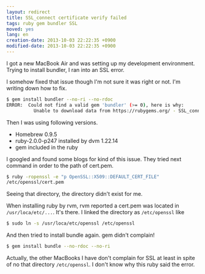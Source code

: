 ```yaml
---
layout: redirect
title: SSL_connect certificate verify failed
tags: ruby gem bundler SSL
moved: yes
lang: en
creation-date: 2013-10-03 22:22:35 +0900
modified-date: 2013-10-03 22:22:35 +0900
---
```

I got a new MacBook Air and was setting up my development environment. Trying to install bundler, I ran into an SSL error.

I somehow fixed that issue though I'm not sure it was right or not. I'm writing down how to fix.


```bash
$ gem install bundler --no-ri --no-rdoc
ERROR:  Could not find a valid gem 'bundler' (>= 0), here is why:
          Unable to download data from https://rubygems.org/ - SSL_connect returned=1 errno=0 state=SSLv3 read server certificate B: certificate verify failed (https://s3.amazonaws.com/production.s3.rubygems.org/latest_specs.4.8.gz)
```

Then I was using following versions.

- Homebrew 0.9.5
- ruby-2.0.0-p247 installed by dvm 1.22.14
- gem included in the ruby

I googled and found some blogs for kind of this issue. They tried next command in order to the path of cert.pem.
 
```bash
$ ruby -ropenssl -e "p OpenSSL::X509::DEFAULT_CERT_FILE"
/etc/openssl/cert.pem
```

Seeing that directory, the directory didn't exist for me.

When installing ruby by rvm, rvm reported a cert.pem was located in `/usr/loca/etc/...`.
It's there. I linked the directory as `/etc/openssl` like

```bash
$ sudo ln -s /usr/loca/etc/openssl /etc/openssl
```

And then tried to install bundle again. gem didn't complain!

```bash
$ gem install bundle --no-rdoc --no-ri
```

Actually, the other MacBooks I have don't complain for SSL at least in spite of no that directory `/etc/openssl`.
I don't know why this ruby said the error.
